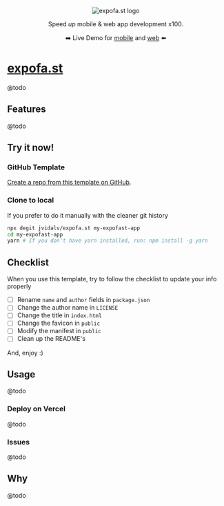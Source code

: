 <p align='center'>
  <img src="https://i.imgur.com/ZPxlx0P.png" alt="expofa.st logo"  />
</p>
<p align='center'>
Speed <em>up</em> mobile & web app development x100.
</p>
<p align='center'>
➡️ Live Demo for <a href="https://demo-mobile.expofa.st">mobile</a> and <a href="https://demo.expofa.st">web</a> ⬅️
</p>

# [expofa.st](https://expofa.st)

@todo

## Features

@todo

## Try it now!

### GitHub Template

[Create a repo from this template on GitHub](https://github.com/jvidalv/expofa.st/generate).

### Clone to local

If you prefer to do it manually with the cleaner git history

```bash
npx degit jvidalv/expofa.st my-expofast-app
cd my-expofast-app
yarn # If you don't have yarn installed, run: npm install -g yarn
```

## Checklist

When you use this template, try to follow the checklist to update your info properly

- [ ] Rename `name` and `author` fields in `package.json`
- [ ] Change the author name in `LICENSE`
- [ ] Change the title in `index.html`
- [ ] Change the favicon in `public`
- [ ] Modify the manifest in `public`
- [ ] Clean up the README's

And, enjoy :)

## Usage

@todo 

### Deploy on Vercel

@todo

### Issues

@todo


## Why

@todo
